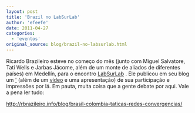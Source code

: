 ```yaml
---
layout: post
title: 'Brazil no LabSurLab'
author: 'efeefe'
date: 2011-04-27
categories:
  - 'eventos'
original_source: blog/brazil-no-labsurlab.html
---
```


Ricardo Brazileiro esteve no começo do mês (junto com Miguel Salvatore, Tati Wells e Jarbas Jácome, além de um monte de aliados de diferentes países) em Medellín, para o encontro [LabSurLab](http://labsurlab.co/) . Ele publicou em seu blog um [\'](http://rbrazileiro.info/blog/brasil-colombia-taticas-redes-convergencias/) (além de um [vídeo](http://rbrazileiro.info/blog/cambio-colombia-video-doc/) e uma apresentação) de sua participação e impressões por lá. Em pauta, muita coisa que a gente debate por aqui. Vale a pena ler tudo:

<http://rbrazileiro.info/blog/brasil-colombia-taticas-redes-convergencias/>
